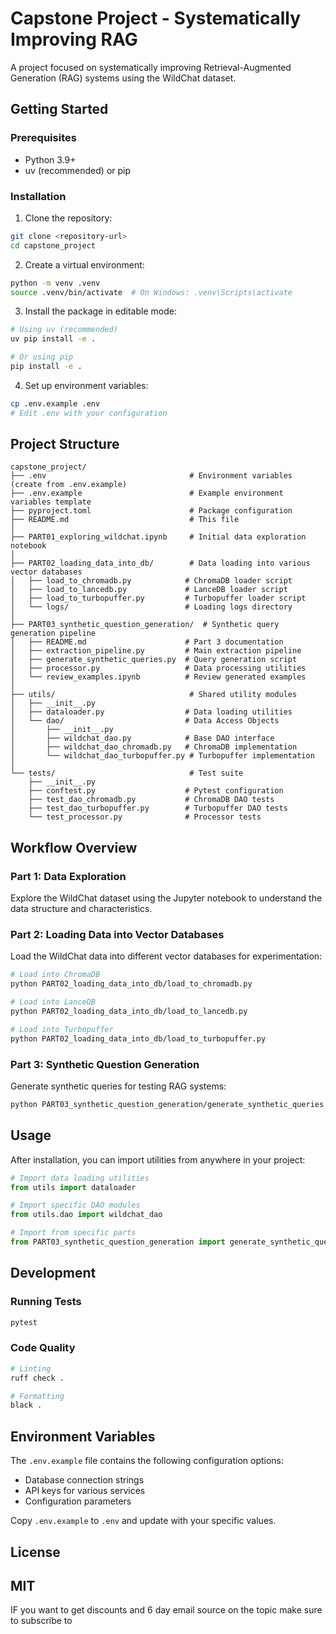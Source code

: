 # Capstone Project - Systematically Improving RAG

A project focused on systematically improving Retrieval-Augmented Generation (RAG) systems using the WildChat dataset.

## Getting Started

### Prerequisites

- Python 3.9+
- uv (recommended) or pip

### Installation

1. Clone the repository:
```bash
git clone <repository-url>
cd capstone_project
```

2. Create a virtual environment:
```bash
python -m venv .venv
source .venv/bin/activate  # On Windows: .venv\Scripts\activate
```

3. Install the package in editable mode:
```bash
# Using uv (recommended)
uv pip install -e .

# Or using pip
pip install -e .
```

4. Set up environment variables:
```bash
cp .env.example .env
# Edit .env with your configuration
```

## Project Structure

```
capstone_project/
├── .env                                # Environment variables (create from .env.example)
├── .env.example                        # Example environment variables template
├── pyproject.toml                      # Package configuration
├── README.md                           # This file
│
├── PART01_exploring_wildchat.ipynb     # Initial data exploration notebook
│
├── PART02_loading_data_into_db/        # Data loading into various vector databases
│   ├── load_to_chromadb.py            # ChromaDB loader script
│   ├── load_to_lancedb.py             # LanceDB loader script
│   ├── load_to_turbopuffer.py         # Turbopuffer loader script
│   └── logs/                          # Loading logs directory
│
├── PART03_synthetic_question_generation/  # Synthetic query generation pipeline
│   ├── README.md                      # Part 3 documentation
│   ├── extraction_pipeline.py         # Main extraction pipeline
│   ├── generate_synthetic_queries.py  # Query generation script
│   ├── processor.py                   # Data processing utilities
│   └── review_examples.ipynb          # Review generated examples
│
├── utils/                              # Shared utility modules
│   ├── __init__.py
│   ├── dataloader.py                  # Data loading utilities
│   └── dao/                           # Data Access Objects
│       ├── __init__.py
│       ├── wildchat_dao.py            # Base DAO interface
│       ├── wildchat_dao_chromadb.py   # ChromaDB implementation
│       └── wildchat_dao_turbopuffer.py # Turbopuffer implementation
│
└── tests/                              # Test suite
    ├── __init__.py
    ├── conftest.py                    # Pytest configuration
    ├── test_dao_chromadb.py           # ChromaDB DAO tests
    ├── test_dao_turbopuffer.py        # Turbopuffer DAO tests
    └── test_processor.py              # Processor tests
```

## Workflow Overview

### Part 1: Data Exploration
Explore the WildChat dataset using the Jupyter notebook to understand the data structure and characteristics.

### Part 2: Loading Data into Vector Databases
Load the WildChat data into different vector databases for experimentation:

```bash
# Load into ChromaDB
python PART02_loading_data_into_db/load_to_chromadb.py

# Load into LanceDB
python PART02_loading_data_into_db/load_to_lancedb.py

# Load into Turbopuffer
python PART02_loading_data_into_db/load_to_turbopuffer.py
```

### Part 3: Synthetic Question Generation
Generate synthetic queries for testing RAG systems:

```bash
python PART03_synthetic_question_generation/generate_synthetic_queries.py
```

## Usage

After installation, you can import utilities from anywhere in your project:

```python
# Import data loading utilities
from utils import dataloader

# Import specific DAO modules
from utils.dao import wildchat_dao

# Import from specific parts
from PART03_synthetic_question_generation import generate_synthetic_queries
```

## Development

### Running Tests
```bash
pytest
```

### Code Quality
```bash
# Linting
ruff check .

# Formatting
black .
```

## Environment Variables

The `.env.example` file contains the following configuration options:
- Database connection strings
- API keys for various services
- Configuration parameters

Copy `.env.example` to `.env` and update with your specific values.

## License

MIT
---

IF you want to get discounts and 6 day email source on the topic make sure to subscribe to

<script async data-uid="010fd9b52b" src="https://fivesixseven.kit.com/010fd9b52b/index.js"></script>
